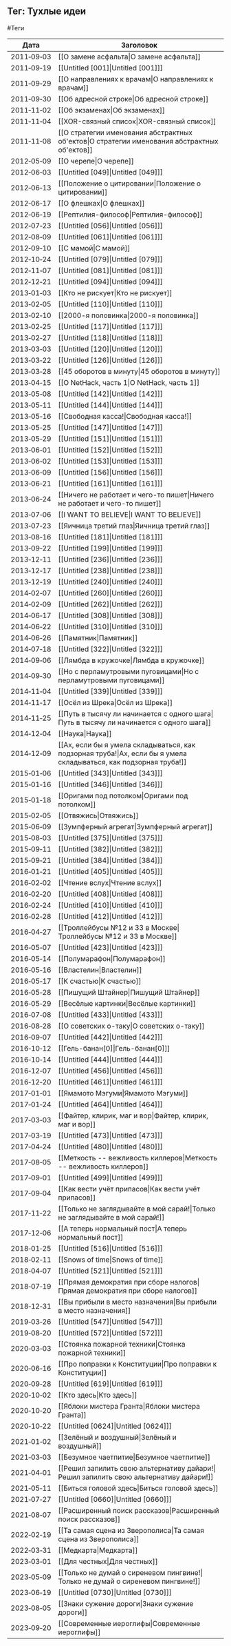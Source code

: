 ## Тег: Тухлые идеи
#Теги

| Дата | Заголовок |
| --- | --- |
| 2011&#8209;09&#8209;03 | [[О замене асфальта\|О замене асфальта]] |
| 2011&#8209;09&#8209;19 | [[Untitled [001]\|Untitled [001]]] |
| 2011&#8209;09&#8209;29 | [[О направлениях к врачам\|О направлениях к врачам]] |
| 2011&#8209;09&#8209;30 | [[Об адресной строке\|Об адресной строке]] |
| 2011&#8209;11&#8209;02 | [[Об экзаменах\|Об экзаменах]] |
| 2011&#8209;11&#8209;04 | [[XOR-связный список\|XOR-связный список]] |
| 2011&#8209;11&#8209;08 | [[О стратегии именования абстрактных об'ектов\|О стратегии именования абстрактных об'ектов]] |
| 2012&#8209;05&#8209;09 | [[О черепе\|О черепе]] |
| 2012&#8209;06&#8209;03 | [[Untitled [049]\|Untitled [049]]] |
| 2012&#8209;06&#8209;13 | [[Положение о цитировании\|Положение о цитировании]] |
| 2012&#8209;06&#8209;17 | [[О флешках\|О флешках]] |
| 2012&#8209;06&#8209;19 | [[Рептилия-философ\|Рептилия-философ]] |
| 2012&#8209;07&#8209;23 | [[Untitled [056]\|Untitled [056]]] |
| 2012&#8209;08&#8209;09 | [[Untitled [061]\|Untitled [061]]] |
| 2012&#8209;09&#8209;10 | [[С мамой\|С мамой]] |
| 2012&#8209;10&#8209;24 | [[Untitled [079]\|Untitled [079]]] |
| 2012&#8209;11&#8209;07 | [[Untitled [081]\|Untitled [081]]] |
| 2012&#8209;12&#8209;21 | [[Untitled [094]\|Untitled [094]]] |
| 2013&#8209;01&#8209;03 | [[Кто не рискует\|Кто не рискует]] |
| 2013&#8209;02&#8209;05 | [[Untitled [110]\|Untitled [110]]] |
| 2013&#8209;02&#8209;10 | [[2000-я половинка\|2000-я половинка]] |
| 2013&#8209;02&#8209;25 | [[Untitled [117]\|Untitled [117]]] |
| 2013&#8209;02&#8209;27 | [[Untitled [118]\|Untitled [118]]] |
| 2013&#8209;03&#8209;03 | [[Untitled [120]\|Untitled [120]]] |
| 2013&#8209;03&#8209;22 | [[Untitled [126]\|Untitled [126]]] |
| 2013&#8209;03&#8209;28 | [[45 оборотов в минуту\|45 оборотов в минуту]] |
| 2013&#8209;04&#8209;15 | [[О NetHack, часть 1\|О NetHack, часть 1]] |
| 2013&#8209;05&#8209;08 | [[Untitled [142]\|Untitled [142]]] |
| 2013&#8209;05&#8209;11 | [[Untitled [144]\|Untitled [144]]] |
| 2013&#8209;05&#8209;16 | [[Свободная касса!\|Свободная касса!]] |
| 2013&#8209;05&#8209;25 | [[Untitled [147]\|Untitled [147]]] |
| 2013&#8209;05&#8209;29 | [[Untitled [151]\|Untitled [151]]] |
| 2013&#8209;06&#8209;01 | [[Untitled [152]\|Untitled [152]]] |
| 2013&#8209;06&#8209;02 | [[Untitled [153]\|Untitled [153]]] |
| 2013&#8209;06&#8209;09 | [[Untitled [156]\|Untitled [156]]] |
| 2013&#8209;06&#8209;21 | [[Untitled [161]\|Untitled [161]]] |
| 2013&#8209;06&#8209;24 | [[Ничего не работает и чего-то пишет\|Ничего не работает и чего-то пишет]] |
| 2013&#8209;07&#8209;06 | [[I WANT TO BELIEVE\|I WANT TO BELIEVE]] |
| 2013&#8209;07&#8209;23 | [[Яичница третий глаз\|Яичница третий глаз]] |
| 2013&#8209;08&#8209;16 | [[Untitled [181]\|Untitled [181]]] |
| 2013&#8209;09&#8209;22 | [[Untitled [199]\|Untitled [199]]] |
| 2013&#8209;12&#8209;11 | [[Untitled [236]\|Untitled [236]]] |
| 2013&#8209;12&#8209;17 | [[Untitled [238]\|Untitled [238]]] |
| 2013&#8209;12&#8209;19 | [[Untitled [240]\|Untitled [240]]] |
| 2014&#8209;02&#8209;07 | [[Untitled [260]\|Untitled [260]]] |
| 2014&#8209;02&#8209;09 | [[Untitled [262]\|Untitled [262]]] |
| 2014&#8209;06&#8209;17 | [[Untitled [308]\|Untitled [308]]] |
| 2014&#8209;06&#8209;22 | [[Untitled [310]\|Untitled [310]]] |
| 2014&#8209;06&#8209;26 | [[Памятник\|Памятник]] |
| 2014&#8209;07&#8209;18 | [[Untitled [322]\|Untitled [322]]] |
| 2014&#8209;09&#8209;06 | [[Лямбда в кружочке\|Лямбда в кружочке]] |
| 2014&#8209;09&#8209;30 | [[Но с перламутровыми пуговицами\|Но с перламутровыми пуговицами]] |
| 2014&#8209;11&#8209;04 | [[Untitled [339]\|Untitled [339]]] |
| 2014&#8209;11&#8209;17 | [[Осёл из Шрека\|Осёл из Шрека]] |
| 2014&#8209;11&#8209;25 | [[Путь в тысячу ли начинается с одного шага\|Путь в тысячу ли начинается с одного шага]] |
| 2014&#8209;12&#8209;04 | [[Наука\|Наука]] |
| 2014&#8209;12&#8209;09 | [[Ах, если бы я умела складываться, как подзорная труба!\|Ах, если бы я умела складываться, как подзорная труба!]] |
| 2015&#8209;01&#8209;06 | [[Untitled [343]\|Untitled [343]]] |
| 2015&#8209;01&#8209;16 | [[Untitled [346]\|Untitled [346]]] |
| 2015&#8209;01&#8209;18 | [[Оригами под потолком\|Оригами под потолком]] |
| 2015&#8209;02&#8209;05 | [[Отвяжись\|Отвяжись]] |
| 2015&#8209;06&#8209;09 | [[Зумпферный агрегат\|Зумпферный агрегат]] |
| 2015&#8209;08&#8209;03 | [[Untitled [375]\|Untitled [375]]] |
| 2015&#8209;09&#8209;11 | [[Untitled [382]\|Untitled [382]]] |
| 2015&#8209;09&#8209;21 | [[Untitled [384]\|Untitled [384]]] |
| 2016&#8209;01&#8209;21 | [[Untitled [405]\|Untitled [405]]] |
| 2016&#8209;02&#8209;02 | [[Чтение вслух\|Чтение вслух]] |
| 2016&#8209;02&#8209;20 | [[Untitled [408]\|Untitled [408]]] |
| 2016&#8209;02&#8209;24 | [[Untitled [410]\|Untitled [410]]] |
| 2016&#8209;02&#8209;28 | [[Untitled [412]\|Untitled [412]]] |
| 2016&#8209;04&#8209;27 | [[Троллейбусы №12 и 33 в Москве\|Троллейбусы №12 и 33 в Москве]] |
| 2016&#8209;05&#8209;07 | [[Untitled [423]\|Untitled [423]]] |
| 2016&#8209;05&#8209;14 | [[Полумарафон\|Полумарафон]] |
| 2016&#8209;05&#8209;16 | [[Властелин\|Властелин]] |
| 2016&#8209;05&#8209;17 | [[К счастью\|К счастью]] |
| 2016&#8209;05&#8209;28 | [[Пишущий Штайнер\|Пишущий Штайнер]] |
| 2016&#8209;05&#8209;29 | [[Весёлые картинки\|Весёлые картинки]] |
| 2016&#8209;07&#8209;08 | [[Untitled [433]\|Untitled [433]]] |
| 2016&#8209;08&#8209;28 | [[О советских о-таку\|О советских о-таку]] |
| 2016&#8209;09&#8209;07 | [[Untitled [442]\|Untitled [442]]] |
| 2016&#8209;10&#8209;12 | [[Гель-банан[0]\|Гель-банан[0]]] |
| 2016&#8209;10&#8209;14 | [[Untitled [444]\|Untitled [444]]] |
| 2016&#8209;12&#8209;07 | [[Untitled [456]\|Untitled [456]]] |
| 2016&#8209;12&#8209;20 | [[Untitled [461]\|Untitled [461]]] |
| 2017&#8209;01&#8209;01 | [[Ямамото Мэгуми\|Ямамото Мэгуми]] |
| 2017&#8209;01&#8209;24 | [[Untitled [464]\|Untitled [464]]] |
| 2017&#8209;03&#8209;03 | [[Файтер, клирик, маг и вор\|Файтер, клирик, маг и вор]] |
| 2017&#8209;03&#8209;19 | [[Untitled [473]\|Untitled [473]]] |
| 2017&#8209;04&#8209;24 | [[Untitled [480]\|Untitled [480]]] |
| 2017&#8209;08&#8209;05 | [[Меткость -- вежливость киллеров\|Меткость -- вежливость киллеров]] |
| 2017&#8209;09&#8209;01 | [[Untitled [499]\|Untitled [499]]] |
| 2017&#8209;09&#8209;04 | [[Как вести учёт припасов\|Как вести учёт припасов]] |
| 2017&#8209;11&#8209;22 | [[Только не заглядывайте в мой сарай!\|Только не заглядывайте в мой сарай!]] |
| 2017&#8209;12&#8209;06 | [[А теперь нормальный пост\|А теперь нормальный пост]] |
| 2018&#8209;01&#8209;25 | [[Untitled [516]\|Untitled [516]]] |
| 2018&#8209;02&#8209;11 | [[Snows of time\|Snows of time]] |
| 2018&#8209;04&#8209;07 | [[Untitled [521]\|Untitled [521]]] |
| 2018&#8209;07&#8209;19 | [[Прямая демократия при сборе налогов\|Прямая демократия при сборе налогов]] |
| 2018&#8209;12&#8209;31 | [[Вы прибыли в место назначения\|Вы прибыли в место назначения]] |
| 2019&#8209;03&#8209;26 | [[Untitled [547]\|Untitled [547]]] |
| 2019&#8209;08&#8209;20 | [[Untitled [572]\|Untitled [572]]] |
| 2020&#8209;03&#8209;03 | [[Стоянка пожарной техники\|Стоянка пожарной техники]] |
| 2020&#8209;06&#8209;16 | [[Про поправки к Конституции\|Про поправки к Конституции]] |
| 2020&#8209;09&#8209;28 | [[Untitled [619]\|Untitled [619]]] |
| 2020&#8209;10&#8209;02 | [[Кто здесь\|Кто здесь]] |
| 2020&#8209;10&#8209;20 | [[Яблоки мистера Гранта\|Яблоки мистера Гранта]] |
| 2020&#8209;10&#8209;22 | [[Untitled [0624]\|Untitled [0624]]] |
| 2021&#8209;01&#8209;02 | [[Зелёный и воздушный\|Зелёный и воздушный]] |
| 2021&#8209;03&#8209;03 | [[Безумное чаетпитие\|Безумное чаетпитие]] |
| 2021&#8209;04&#8209;01 | [[Решил запилить свою альтернативу дайари!\|Решил запилить свою альтернативу дайари!]] |
| 2021&#8209;05&#8209;11 | [[Биться головой здесь\|Биться головой здесь]] |
| 2021&#8209;07&#8209;27 | [[Untitled [0660]\|Untitled [0660]]] |
| 2021&#8209;08&#8209;07 | [[Расширенный поиск рассказов\|Расширенный поиск рассказов]] |
| 2022&#8209;02&#8209;19 | [[Та самая сцена из Зверополиса\|Та самая сцена из Зверополиса]] |
| 2022&#8209;03&#8209;31 | [[Медкарта\|Медкарта]] |
| 2023&#8209;03&#8209;01 | [[Для честных\|Для честных]] |
| 2023&#8209;05&#8209;09 | [[Только не думай о сиреневом пингвине!\|Только не думай о сиреневом пингвине!]] |
| 2023&#8209;06&#8209;19 | [[Untitled [0730]\|Untitled [0730]]] |
| 2023&#8209;08&#8209;05 | [[Знаки сужение дороги\|Знаки сужение дороги]] |
| 2023&#8209;09&#8209;20 | [[Современные иероглифы\|Современные иероглифы]] |
